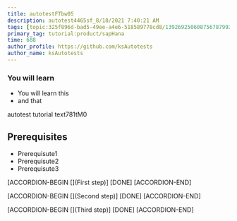 ```yaml
---
title: autotestFTbw05
description: autotest4465sf_8/18/2021 7:40:21 AM
tags: [topic:325f896d-bad5-49ee-a4e6-518589778cd8/139269250608756787992873,products:tech/73554900100700000996,tutorial:experience/advanced]
primary_tag: tutorial:product/sapHana
time: 688
author_profile: https://github.com/ksAutotests
author_name: ksAutotests
---
```

### You will learn
- You will learn this
- and that

autotest tutorial text781tM0

## Prerequisites
- Prerequisute1
- Prerequisute2
- Prerequisute3

[ACCORDION-BEGIN [](First step)]
[DONE]
[ACCORDION-END]

[ACCORDION-BEGIN [](Second step)]
[DONE]
[ACCORDION-END]

[ACCORDION-BEGIN [](Third step)]
[DONE]
[ACCORDION-END]


